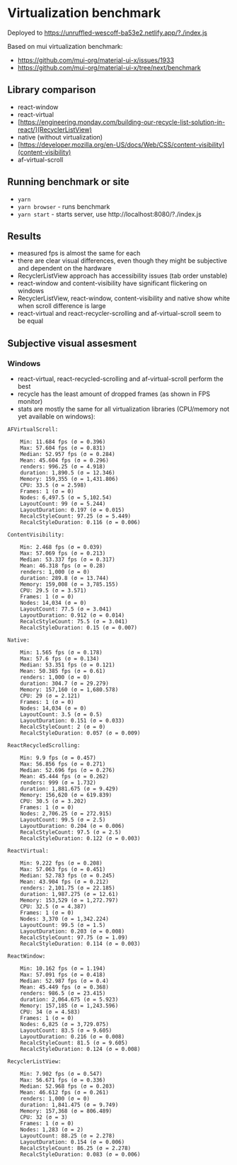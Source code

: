 # Virtualization benchmark

Deployed to https://unruffled-wescoff-ba53e2.netlify.app/?./index.js

Based on mui virtualization benchmark:

- https://github.com/mui-org/material-ui-x/issues/1933
- https://github.com/mui-org/material-ui-x/tree/next/benchmark

## Library comparison

- react-window
- react-virtual
- [https://engineering.monday.com/building-our-recycle-list-solution-in-react/](RecyclerListView)
- native (without virtualization)
- [https://developer.mozilla.org/en-US/docs/Web/CSS/content-visibility](content-visibility)
- af-virtual-scroll

## Running benchmark or site

- `yarn`
- `yarn browser` - runs benchmark
- `yarn start` - starts server, use http://localhost:8080/?./index.js

## Results

- measured fps is almost the same for each
- there are clear visual differences, even though they might be subjective and dependent on the hardware
- RecyclerListView approach has accessibility issues (tab order unstable)
- react-window and content-visibility have significant flickering on windows
- RecyclerListView, react-window, content-visibility and native show white when scroll difference is large
- react-virtual and react-recycler-scrolling and af-virtual-scroll seem to be equal

## Subjective visual assesment

### Windows

- react-virtual, react-recycled-scrolling and af-virtual-scroll perform the best
- recycle has the least amount of dropped frames (as shown in FPS monitor)
- stats are mostly the same for all virtualization libraries (CPU/memory not yet available on windows):

```
AFVirtualScroll:

    Min: 11.684 fps (σ = 0.396)
    Max: 57.604 fps (σ = 0.831)
    Median: 52.957 fps (σ = 0.284)
    Mean: 45.604 fps (σ = 0.296)
    renders: 996.25 (σ = 4.918)
    duration: 1,890.5 (σ = 12.346)
    Memory: 159,355 (σ = 1,431.806)
    CPU: 33.5 (σ = 2.598)
    Frames: 1 (σ = 0)
    Nodes: 6,497.5 (σ = 5,102.54)
    LayoutCount: 99 (σ = 5.244)
    LayoutDuration: 0.197 (σ = 0.015)
    RecalcStyleCount: 97.25 (σ = 5.449)
    RecalcStyleDuration: 0.116 (σ = 0.006)

ContentVisibility:

    Min: 2.468 fps (σ = 0.039)
    Max: 57.069 fps (σ = 0.213)
    Median: 53.337 fps (σ = 0.317)
    Mean: 46.318 fps (σ = 0.28)
    renders: 1,000 (σ = 0)
    duration: 289.8 (σ = 13.744)
    Memory: 159,008 (σ = 3,785.155)
    CPU: 29.5 (σ = 3.571)
    Frames: 1 (σ = 0)
    Nodes: 14,034 (σ = 0)
    LayoutCount: 77.5 (σ = 3.041)
    LayoutDuration: 0.912 (σ = 0.014)
    RecalcStyleCount: 75.5 (σ = 3.041)
    RecalcStyleDuration: 0.15 (σ = 0.007)

Native:

    Min: 1.565 fps (σ = 0.178)
    Max: 57.6 fps (σ = 0.134)
    Median: 53.351 fps (σ = 0.121)
    Mean: 50.385 fps (σ = 0.61)
    renders: 1,000 (σ = 0)
    duration: 304.7 (σ = 29.279)
    Memory: 157,160 (σ = 1,680.578)
    CPU: 29 (σ = 2.121)
    Frames: 1 (σ = 0)
    Nodes: 14,034 (σ = 0)
    LayoutCount: 3.5 (σ = 0.5)
    LayoutDuration: 0.151 (σ = 0.033)
    RecalcStyleCount: 2 (σ = 0)
    RecalcStyleDuration: 0.057 (σ = 0.009)

ReactRecycledScrolling:

    Min: 9.9 fps (σ = 0.457)
    Max: 56.856 fps (σ = 0.271)
    Median: 52.696 fps (σ = 0.276)
    Mean: 45.444 fps (σ = 0.262)
    renders: 999 (σ = 1.732)
    duration: 1,881.675 (σ = 9.429)
    Memory: 156,620 (σ = 619.839)
    CPU: 30.5 (σ = 3.202)
    Frames: 1 (σ = 0)
    Nodes: 2,706.25 (σ = 272.915)
    LayoutCount: 99.5 (σ = 2.5)
    LayoutDuration: 0.204 (σ = 0.006)
    RecalcStyleCount: 97.5 (σ = 2.5)
    RecalcStyleDuration: 0.122 (σ = 0.003)

ReactVirtual:

    Min: 9.222 fps (σ = 0.208)
    Max: 57.063 fps (σ = 0.451)
    Median: 52.783 fps (σ = 0.245)
    Mean: 43.904 fps (σ = 0.212)
    renders: 2,101.75 (σ = 22.185)
    duration: 1,987.275 (σ = 12.61)
    Memory: 153,529 (σ = 1,272.797)
    CPU: 32.5 (σ = 4.387)
    Frames: 1 (σ = 0)
    Nodes: 3,370 (σ = 1,342.224)
    LayoutCount: 99.5 (σ = 1.5)
    LayoutDuration: 0.203 (σ = 0.008)
    RecalcStyleCount: 97.75 (σ = 1.09)
    RecalcStyleDuration: 0.114 (σ = 0.003)

ReactWindow:

    Min: 10.162 fps (σ = 1.194)
    Max: 57.091 fps (σ = 0.418)
    Median: 52.987 fps (σ = 0.4)
    Mean: 45.449 fps (σ = 0.368)
    renders: 986.5 (σ = 23.415)
    duration: 2,064.675 (σ = 5.923)
    Memory: 157,185 (σ = 1,243.596)
    CPU: 34 (σ = 4.583)
    Frames: 1 (σ = 0)
    Nodes: 6,825 (σ = 3,729.075)
    LayoutCount: 83.5 (σ = 9.605)
    LayoutDuration: 0.216 (σ = 0.008)
    RecalcStyleCount: 81.5 (σ = 9.605)
    RecalcStyleDuration: 0.124 (σ = 0.008)

RecyclerListView:

    Min: 7.902 fps (σ = 0.547)
    Max: 56.671 fps (σ = 0.336)
    Median: 52.968 fps (σ = 0.203)
    Mean: 46.612 fps (σ = 0.261)
    renders: 1,000 (σ = 0)
    duration: 1,841.475 (σ = 9.749)
    Memory: 157,368 (σ = 806.489)
    CPU: 32 (σ = 3)
    Frames: 1 (σ = 0)
    Nodes: 1,283 (σ = 2)
    LayoutCount: 88.25 (σ = 2.278)
    LayoutDuration: 0.154 (σ = 0.006)
    RecalcStyleCount: 86.25 (σ = 2.278)
    RecalcStyleDuration: 0.083 (σ = 0.006)
```
